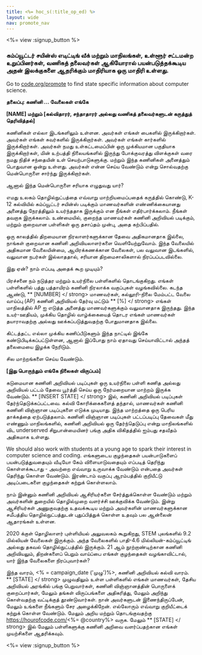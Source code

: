 ```yaml
---
title: <%= hoc_s(:title_op_ed) %>
layout: wide
nav: promote_nav
---
```

<%= view :signup_button %>

### கம்ப்யூட்டர் சயின்ஸ் எடிட்டிங் வீக் மற்றும் மாநிலங்கள், உள்ளூர் சட்டமன்ற உறுப்பினர்கள், வணிகத் தலைவர்கள் ஆகியோரால் பயன்படுத்தக்கூடிய அதன் இலக்குகளை ஆதரிக்கும் மாதிரியாக ஒரு மாதிரி உள்ளது.

  


Go to [code.org/promote](<%= codeorg_url('/promote') %>) to find state specific information about computer science.

**தலைப்பு: கணினி ... வேலைகள் எங்கே**

**[NAME] மற்றும் [கல்விதாரர், சந்தாதாரர் அல்லது வணிகத் தலைவர்களுடன் கருத்துத் தெரிவித்தல்]**

கணினிகள் எல்லா இடங்களிலும் உள்ளன. அவர்கள் எங்கள் பைகளில் இருக்கிறார்கள். அவர்கள் எங்கள் சுவர்களில் இருக்கிறார்கள். அவர்கள் எங்கள் கார்களில் இருக்கிறார்கள். அவர்கள் நமது உள்கட்டமைப்பின் ஒரு முக்கியமான பகுதியாக இருக்கிறார்கள், மின் உற்பத்தி நிலையங்களில் இருந்து போக்குவரத்து விளக்குகள் வரை நமது நிதிச் சந்தையின் உள் செயற்பாடுகளுக்கு. மற்றும் இந்த கணினிகள் அனைத்தும் பொதுவான ஒன்று உள்ளது. அவர்கள் என்ன செய்ய வேண்டும் என்று சொல்வதற்கு மென்பொருளை சார்ந்து இருக்கிறார்கள்.

ஆனால் இந்த மென்பொருளை சரியாக எழுதுவது யார்?

எமது உலகம் தொழில்நுட்பத்தை எவ்வாறு மாற்றியமைப்பதைக் கருத்தில் கொண்டு, K-12 கல்வியில் கம்ப்யூட்டர் சயின்ஸ் படிக்கும் மாணவர்களின் எண்ணிக்கையானது அனைத்து நேரத்திலும் உயர்ந்ததாக இருக்கும் என நீங்கள் எதிர்பார்க்கலாம். நீங்கள் தவறாக இருக்கலாம். உண்மையில், குறைந்த மாணவர்கள் கணினி அறிவியல் படிக்கும், மற்றும் குறைவான பள்ளிகள் ஒரு தசாப்தம் முன்பு, அதை கற்பிப்பதில்.

ஒரு காலத்தில் திறமையான நிரலாளர்களுக்கான தேவை அதிகமானதாக இல்லை, நாங்கள் குறைவான கணினி அறிவியலாளர்களை வெளியேற்றுவோம். இந்த வேலையில் அதிகமான வேலையின்மை, ஆயிரக்கணக்கான வேலைகள், பல வலுவான இடங்களில், வலுவான நபர்கள் இல்லாததால், சரியான திறமைசாலிகளால் நிரப்பப்படவில்லை.

இது ஏன்? நாம் எப்படி அதைக் கூற முடியும்?

பிரச்சனை நம் நடுத்தர மற்றும் உயர்நிலை பள்ளிகளில் தொடங்குகிறது. எங்கள் பள்ளிகளில் பத்து பத்தாயிரம் கணினி நிரலாக்க வகுப்புகள் வழங்கவில்லை. கடந்த ஆண்டு, ** [NUMBER] </ strong> மாணவர்கள், கல்லூரி-நிலை மேம்பட்ட வேலை வாய்ப்பு (AP) கணினி அறிவியல் தேர்வு மட்டும் ** [%] </ strong> எங்கள் மாநிலத்தில் AP ஐ எடுத்த அனைத்து மாணவர்களுக்கும் வலுவானதாக இருந்தது. இந்த உயர்-ஊதியம், முக்கிய தொழில் வாழ்க்கையைத் தொடர எங்கள் மாணவர்கள் தயாராவதற்கு அல்லது ஊக்கப்படுத்துவதற்கு போதுமானதாக இல்லை.</p> 

கிட்டத்தட்ட எல்லா முக்கிய கணிப்பீடுகளும் இந்த நாட்டில் இங்கே கண்டுபிடிக்கப்பட்டுள்ளன, ஆனால் இப்போது நாம் ஏதாவது செய்யாவிட்டால் அந்தத் தலைமையை இழக்க நேரிடும்.

சில மாற்றங்களை செய்ய வேண்டும்.

**[இது பொருந்தும் எங்கே நிலைகள் விருப்பம்]**

கடுமையான கணினி அறிவியல் படிப்புகள் ஒரு உயர்நிலை பள்ளி கணித அல்லது அறிவியல் பட்டம் தேவை பூர்த்தி செய்ய ஒரு நேர்மறையான மாற்றம் இருக்க வேண்டும். ** [INSERT STATE] </ strong> இல், கணினி அறிவியல் படிப்புகள் தேர்ந்தெடுக்கப்பட்டவை. கல்வி கோரிக்கைகளைத் தந்தால், மாணவர்கள் கணினி கணினி விஞ்ஞான படிப்புகளை எடுக்க முடியாது. இந்த மாற்றத்தை ஒரு பெரிய தாக்கத்தை ஏற்படுத்தலாம். கணினி விஞ்ஞான படிப்புகள் பட்டப்படிப்பு தேவைகள் மீது எண்ணும் மாநிலங்களில், கணினி அறிவியல் ஒரு தேர்ந்தெடுப்பு என்று மாநிலங்களில் விட underserved சிறுபான்மையினர் பங்கு அதிக விகிதத்தில் ஐம்பது சதவீதம் அதிகமாக உள்ளது.</p> 

We should also work with students at a young age to spark their interest in computer science and coding. எங்களுடைய குழந்தைகள் பயன்பாடுகளைப் பயன்படுத்துவதையும் வீடியோ கேம் விளையாடுவதையும் எப்படித் தெரிந்து கொள்ளக்கூடாது - அவற்றை எவ்வாறு உருவாக்க வேண்டும் என்பதை அவர்கள் தெரிந்து கொள்ள வேண்டும். இரண்டாம் வகுப்பு ஆரம்பத்தில் குறியீட்டு அடிப்படைகளை குழந்தைகள் கற்றுக் கொள்ளலாம்.

நாம் இன்னும் கணினி அறிவியல் ஆசிரியர்களை சேர்த்துக்கொள்ள வேண்டும் மற்றும் அவர்களின் துறையில் தொழில்முறை வளர்ச்சி ஊக்குவிக்க வேண்டும். இன்று ஆசிரியர்கள் அணுகுவதற்கு உதவக்கூடிய மற்றும் அவர்களின் மாணவர்களுக்கான சமீபத்திய தொழில்நுட்பத்துடன் புதுப்பித்துக் கொள்ள உதவும் பல ஆன்லைன் ஆதாரங்கள் உள்ளன.

2020 க்குள் தொழிலாளர் புள்ளியியல் அலுவலகம் கூறுகிறது, STEM புலங்களில் 9.2 மில்லியன் வேலைகள் இருக்கும். அந்த வேலைகளில் பாதி-4.6 மில்லியன்-கம்ப்யூட்டிங் அல்லது தகவல் தொழில்நுட்பத்தில் இருக்கும். 21 ஆம் நூற்றாண்டிற்கான கணினி அறிவியலும், திறன்களைப் பெறும் வாய்ப்பை எங்கள் குழந்தைகள் வழங்காவிட்டால், யார் இந்த வேலைகளை நிரப்புவார்கள்?

இந்த வாரம், <% = campaign_date ('முழு')%>, கணினி அறிவியல் கல்வி வாரம். ** [STATE] </ strong> முழுவதிலும் உள்ள பள்ளிகளில் எங்கள் மாணவர்கள், தேசிய அறிவியல் அரங்கில் பங்கு பெறுவார்கள், கணினி விஞ்ஞானத்தின் பொருளைக் குறைப்பார்கள், மேலும் தங்கள் விருப்பங்களை அதிகரித்து, மேலும் அறிந்து கொள்வதற்கு வட்டிக்குத் தூண்டுவார்கள். நான் அவர்களுடன் இணைந்திருப்பேன், மேலும் உங்களை நீங்களும் சேர அழைக்கிறேன். எல்லோரும் எவ்வாறு குறியீட்டைக் கற்றுக் கொள்ள வேண்டும். மேலும் அறிய மற்றும் தொடங்குவதற்கு https://hourofcode.com/<%= @country%> வருக. மேலும் ** [STATE] </ strong> இல் மேலும் பள்ளிகளுக்கு கணினி அறிவை வளர்ப்பதற்கான எங்கள் முயற்சிகளை ஆதரிக்கவும்.</p> 

<%= view :signup_button %>